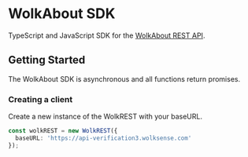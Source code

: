 # WolkAbout SDK

TypeScript and JavaScript SDK for the [WolkAbout REST API](https://restapi.wolkabout.com/).

## Getting Started

The WolkAbout SDK is asynchronous and all functions return promises.

### Creating a client

Create a new instance of the WolkREST with your baseURL.

```typescript
const wolkREST = new WolkREST({
  baseURL: 'https://api-verification3.wolksense.com'
});
```
